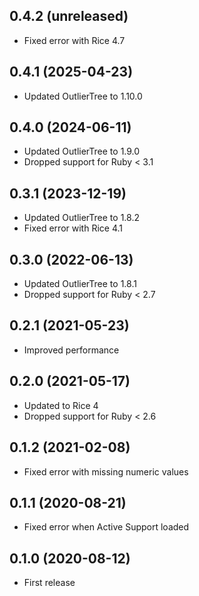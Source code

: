 ## 0.4.2 (unreleased)

- Fixed error with Rice 4.7

## 0.4.1 (2025-04-23)

- Updated OutlierTree to 1.10.0

## 0.4.0 (2024-06-11)

- Updated OutlierTree to 1.9.0
- Dropped support for Ruby < 3.1

## 0.3.1 (2023-12-19)

- Updated OutlierTree to 1.8.2
- Fixed error with Rice 4.1

## 0.3.0 (2022-06-13)

- Updated OutlierTree to 1.8.1
- Dropped support for Ruby < 2.7

## 0.2.1 (2021-05-23)

- Improved performance

## 0.2.0 (2021-05-17)

- Updated to Rice 4
- Dropped support for Ruby < 2.6

## 0.1.2 (2021-02-08)

- Fixed error with missing numeric values

## 0.1.1 (2020-08-21)

- Fixed error when Active Support loaded

## 0.1.0 (2020-08-12)

- First release
